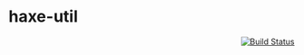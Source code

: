 haxe-util
=========

<div align="right"><a href="https://travis-ci.org/qifun/haxe-util"><img alt="Build Status" src="https://travis-ci.org/qifun/haxe-util.png?branch=master"/></a></div>

